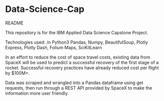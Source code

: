 # Data-Science-Cap

README

This repository is for the IBM Applied Data Science Capstone Project. 

Technologies used:
/n Python3
Pandas, 
Numpy, 
BeautifulSoup, 
Plotly Express, 
Plotly Dash, 
Folium Maps, 
SciKitLearn

In an effort to reduce the cost of space travel costs, existing data from SpaceX will be used to predict a successful recovery of the first stage of a rocket. Successful recovery practices have already reduced cost per flight by $100M+. 

Data was scraped and wrangled into a Pandas dataframe using get requests, then run through a REST API provided by SpaceX to make the information more user friendly.
